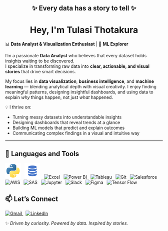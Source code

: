 <h2 align="center"> ✨ Every data has a story to tell ✨</h2>
<h1 align="center"> Hey, I'm Tulasi Thotakura</h1>



 📊 **Data Analyst & Visualization Enthusiast** | 🤖 **ML Explorer**


I’m a passionate **Data Analyst** who believes that every dataset holds insights waiting to be discovered.  
I specialize in transforming raw data into **clear, actionable, and visual stories** that drive smart decisions.  

My focus lies in **data visualization**, **business intelligence**, and **machine learning** — blending analytical depth with visual creativity. I enjoy finding meaningful patterns, designing insightful dashboards, and using data to explain *why* things happen, not just *what* happened.

💡 I thrive on:  
- Turning messy datasets into understandable insights  
- Designing dashboards that reveal trends at a glance  
- Building ML models that predict and explain outcomes  
- Communicating complex findings in a visual and intuitive way  

---

## 🚀 Languages and Tools  

  <img src="https://raw.githubusercontent.com/github/explore/main/topics/python/python.png" alt="Python" width="50"/> &nbsp;
  <img src="https://raw.githubusercontent.com/github/explore/main/topics/sql/sql.png" alt="SQL" width="50"/> &nbsp;
  <img src="https://upload.wikimedia.org/wikipedia/commons/thumb/6/60/Microsoft_Office_Excel_%282025%E2%80%93present%29.svg/330px-Microsoft_Office_Excel_%282025%E2%80%93present%29.svg.png" alt="Excel" width="50"/> &nbsp;
  <img src="https://upload.wikimedia.org/wikipedia/en/thumb/2/20/Power_BI_logo.svg/140px-Power_BI_logo.svg.png" alt="Power BI" width="50"/> &nbsp;
  <img src="https://appexchange.salesforce.com/partners/servlet/servlet.FileDownload?file=00P4V00000rgoDsUAI" alt="Tableau" width="50"/> &nbsp;
  <img src="https://upload.wikimedia.org/wikipedia/commons/thumb/c/c2/GitHub_Invertocat_Logo.svg/280px-GitHub_Invertocat_Logo.svg.png" alt="Git" width="50"/> &nbsp;
  <img src="https://upload.wikimedia.org/wikipedia/commons/thumb/f/f9/Salesforce.com_logo.svg/500px-Salesforce.com_logo.svg.png" alt="Salesforce" width="60"/> &nbsp;
  <img src="https://upload.wikimedia.org/wikipedia/commons/9/93/Amazon_Web_Services_Logo.svg" alt="AWS" width="60"/> &nbsp;
  <img src="https://www.sas.com/en/news/media-gallery/all-images/sas-logo-blue/_jcr_content/par/image_360101046.img.png/1685459921715.png" alt="SAS" width="70"/> &nbsp;
  <img src="https://upload.wikimedia.org/wikipedia/commons/thumb/3/38/Jupyter_logo.svg/240px-Jupyter_logo.svg.png" alt="Jupyter" width="50"/> &nbsp;
  <img src="https://upload.wikimedia.org/wikipedia/commons/thumb/d/d5/Slack_icon_2019.svg/254px-Slack_icon_2019.svg.png?20200128081203" alt="Slack" width="50"/> &nbsp;
  <img src="https://upload.wikimedia.org/wikipedia/commons/thumb/3/33/Figma-logo.svg/960px-Figma-logo.svg.png?20250625151003" alt="Figma" width="35"/> &nbsp;
  <img src="https://upload.wikimedia.org/wikipedia/commons/thumb/2/2d/Tensorflow_logo.svg/230px-Tensorflow_logo.svg.png?20170429160244" alt="Tensor Flow" width="50"/> &nbsp;
</p>


## 📫 Let’s Connect  

  <a href="mailto:tulasithotakuraa@gmail.com">
    <img src="https://upload.wikimedia.org/wikipedia/commons/4/4e/Gmail_Icon.png" alt="Gmail" width="40"/>
  </a>
  &nbsp;
  <a href="https://www.linkedin.com/in/tulasithotakura/">
    <img src="https://upload.wikimedia.org/wikipedia/commons/c/ca/LinkedIn_logo_initials.png" alt="LinkedIn" width="40"/>
  </a>
</p>



✨ *Driven by curiosity. Powered by data. Inspired by stories.*
